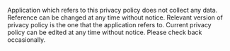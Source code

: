 Application which refers to this privacy policy does not collect any data. 
Reference can be changed at any time without notice.
Relevant version of privacy policy is the one that the application refers to.
Current privacy policy can be edited at any time without notice. 
Please check back occasionally.  
